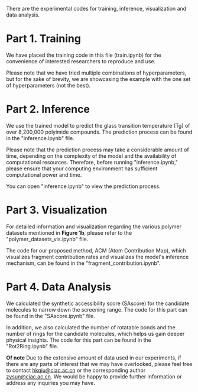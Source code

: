 There are the experimental codes for training, inference, visualization and data analysis.

# Part 1. Training
We have placed the training code in this file (train.ipynb) for the convenience of interested researchers to reproduce and use. 

Please note that we have tried multiple combinations of hyperparameters, but for the sake of brevity, we are showcasing the example with the one set of hyperparameters (not the best).


# Part 2. Inference
We use the trained model to predict the glass transition temperature (Tg) of over 8,200,000 polyimide compounds. The prediction process can be found in the "inference.ipynb" file.

Please note that the prediction process may take a considerable amount of time, depending on the complexity of the model and the availability of computational resources. Therefore, before running "inference.ipynb," please ensure that your computing environment has sufficient computational power and time.

You can open "inference.ipynb" to view the prediction process.

# Part 3. Visualization
For detailed information and visualization regarding the various polymer datasets mentioned in **Figure 1b**, please refer to the "polymer_datasets_vis.ipynb" file.

The code for our proposed method, ACM (Atom Contribution Map), which visualizes fragment contribution rates and visualizes the model's inference mechanism, can be found in the "fragment_contribution.ipynb".

# Part 4. Data Analysis
We calculated the synthetic accessibility score (SAscore) for the candidate molecules to narrow down the screening range. The code for this part can be found in the "SAscore.ipynb" file.

In addition, we also calculated the number of rotatable bonds and the number of rings for the candidate molecules, which helps us gain deeper physical insights. The code for this part can be found in the "Rot2Ring.ipynb" file.

**Of note**
Due to the extensive amount of data used in our experiments, if there are any parts of interest that we may have overlooked, please feel free to contact hkqiu@ciac.ac.cn or the corresponding author zysun@ciac.ac.cn. We would be happy to provide further information or address any inquiries you may have.

